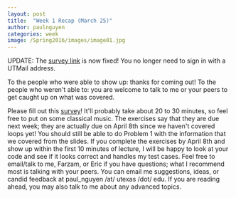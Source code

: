 ```yaml
---
layout: post
title:  "Week 1 Recap (March 25)"
author: paulnguyen
categories: week
image: /Spring2016/images/image01.jpg
---
```


UPDATE: The [survey link][survey] is now fixed! You no longer need to sign in with a UTMail address.

To the people who were able to show up: thanks for coming out! To the people who weren't able to: you are welcome to talk to me or your peers to get caught up on what was covered.

Please fill out this [survey][survey]! It'll probably take about 20 to 30 minutes, so feel free to put on some classical music. The exercises say that they are due next week; they are actually due on April 8th since we haven't covered loops yet! You should still be able to do Problem 1 with the information that we covered from the slides. If you complete the exercises by April 8th and show up within the first 10 minutes of lecture, I will be happy to look at your code and see if it looks correct and handles my test cases. Feel free to email/talk to me, Farzam, or Eric if you have questions; what I recommend most is talking with your peers. You can email me suggestions, ideas, or candid feedback at paul_nguyen /at/ utexas /dot/ edu. If you are reading ahead, you may also talk to me about any advanced topics.

[survey]: http://goo.gl/forms/ANegXfQ9PD
[ex01]: /Spring2016/files/exercises/exercises01.pdf